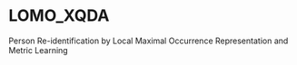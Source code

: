 # LOMO_XQDA
Person Re-identification by Local Maximal Occurrence Representation and Metric Learning

